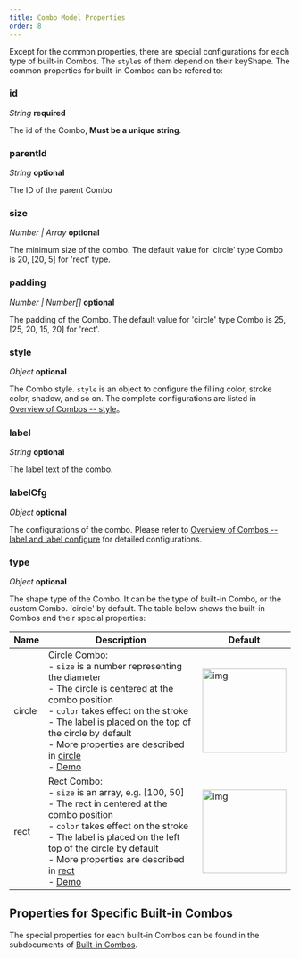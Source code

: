 ```yaml
---
title: Combo Model Properties
order: 8
---
```


Except for the common properties, there are special configurations for each type of built-in Combos. The `style`s of them depend on their keyShape. The common properties for built-in Combos can be refered to:

### id

<description> _String_ **required** </description>

The id of the Combo, **Must be a unique string**.

### parentId

<description> _String_ **optional** </description>

The ID of the parent Combo

### size

<description> _Number | Array_ **optional** </description>

The minimum size of the combo. The default value for 'circle' type Combo is 20, [20, 5] for 'rect' type.

### padding

<description> _Number | Number[]_ **optional** </description>

The padding of the Combo. The default value for 'circle' type Combo is 25, [25, 20, 15, 20] for 'rect'.

### style

<description> _Object_ **optional** </description>

The Combo style. `style` is an object to configure the filling color, stroke color, shadow, and so on. The complete configurations are listed in [Overview of Combos -- style](/en/docs/manual/middle/elements/combos/default-combo#style)。

### label

<description> _String_ **optional** </description>

The label text of the combo.

### labelCfg

<description> _Object_ **optional** </description>

The configurations of the combo. Please refer to [Overview of Combos -- label and label configure](/en/docs/manual/middle/elements/combos/default-combo#label-and-labelcfg) for detailed configurations.

### type

<description> _Object_ **optional** </description>

The shape type of the Combo. It can be the type of built-in Combo, or the custom Combo. 'circle' by default. The table below shows the built-in Combos and their special properties:

| Name | Description | Default |
| --- | --- | --- |
| circle | Circle Combo: <br />- `size` is a number representing the diameter<br />- The circle is centered at the combo position<br />- `color` takes effect on the stroke<br />- The label is placed on the top of the circle by default<br />- More properties are described in [circle](/en/docs/manual/middle/elements/combos/built-in/circle)<br />- <a href='/en/examples/item/defaultCombos#circle' target='_blank'>Demo</a> | <img src='https://gw.alipayobjects.com/mdn/rms_f8c6a0/afts/img/A*ijeuQoiH0JUAAAAAAAAAAABkARQnAQ' width=150 alt='img'/> |
| rect | Rect Combo: <br />- `size` is an array, e.g. [100, 50]<br />- The rect in centered at the combo position<br />- `color` takes effect on the stroke<br />- The label is placed on the left top of the circle by default<br />- More properties are described in [rect](/en/docs/manual/middle/elements/combos/built-in/rect)<br />- <a href='/en/examples/item/defaultCombos#rect' target='_blank'>Demo</a> | <img src='https://gw.alipayobjects.com/mdn/rms_f8c6a0/afts/img/A*Khp4QpxXVlQAAAAAAAAAAABkARQnAQ' width=150 alt='img'/> |

## Properties for Specific Built-in Combos

The special properties for each built-in Combos can be found in the subdocuments of [Built-in Combos](/en/docs/manual/middle/elements/combos/default-combo).

